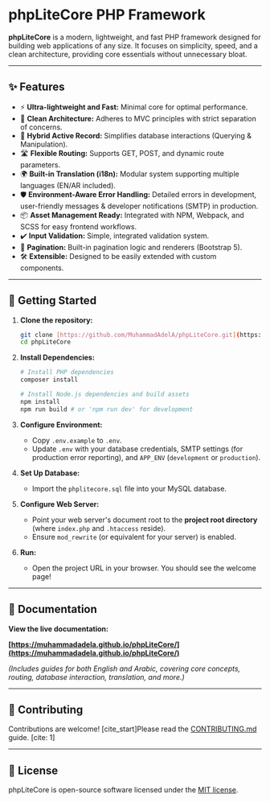 # phpLiteCore PHP Framework

**phpLiteCore** is a modern, lightweight, and fast PHP framework designed for building web applications of any size. It focuses on simplicity, speed, and a clean architecture, providing core essentials without unnecessary bloat.

---

## ✨ Features

* ⚡ **Ultra-lightweight and Fast:** Minimal core for optimal performance.
* 🧩 **Clean Architecture:** Adheres to MVC principles with strict separation of concerns.
* 🧱 **Hybrid Active Record:** Simplifies database interactions (Querying & Manipulation).
* 🛣️ **Flexible Routing:** Supports GET, POST, and dynamic route parameters.
* 🌍 **Built-in Translation (i18n):** Modular system supporting multiple languages (EN/AR included).
* 🛡️ **Environment-Aware Error Handling:** Detailed errors in development, user-friendly messages & developer notifications (SMTP) in production.
* 📦 **Asset Management Ready:** Integrated with NPM, Webpack, and SCSS for easy frontend workflows.
* ✔️ **Input Validation:** Simple, integrated validation system.
* 📄 **Pagination:** Built-in pagination logic and renderers (Bootstrap 5).
* 🛠️ **Extensible:** Designed to be easily extended with custom components.

---

## 🚀 Getting Started

1.  **Clone the repository:**
    ```bash
    git clone [https://github.com/MuhammadAdelA/phpLiteCore.git](https://github.com/MuhammadAdelA/phpLiteCore.git)
    cd phpLiteCore
    ```

2.  **Install Dependencies:**
    ```bash
    # Install PHP dependencies
    composer install

    # Install Node.js dependencies and build assets
    npm install
    npm run build # or 'npm run dev' for development
    ```

3.  **Configure Environment:**
    * Copy `.env.example` to `.env`.
    * Update `.env` with your database credentials, SMTP settings (for production error reporting), and `APP_ENV` (`development` or `production`).

4.  **Set Up Database:**
    * Import the `phplitecore.sql` file into your MySQL database.

5.  **Configure Web Server:**
    * Point your web server's document root to the **project root directory** (where `index.php` and `.htaccess` reside).
    * Ensure `mod_rewrite` (or equivalent for your server) is enabled.

6.  **Run:**
    * Open the project URL in your browser. You should see the welcome page!

---

## 📖 Documentation

**View the live documentation:**

**[https://muhammadadela.github.io/phpLiteCore/](https://muhammadadela.github.io/phpLiteCore/)**

*(Includes guides for both English and Arabic, covering core concepts, routing, database interaction, translation, and more.)*

---

## 🤝 Contributing

Contributions are welcome! [cite_start]Please read the [CONTRIBUTING.md](CONTRIBUTING.md) guide. [cite: 1]

---

## 📜 License

phpLiteCore is open-source software licensed under the [MIT license](LICENSE).